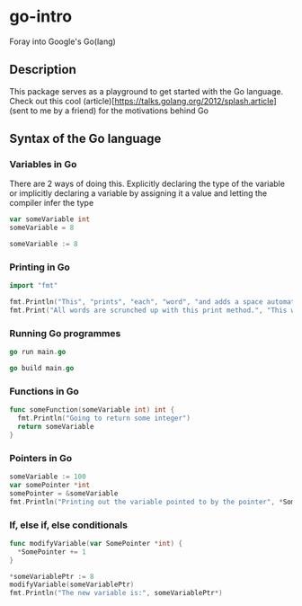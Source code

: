 # go-intro
Foray into Google's Go(lang)

## Description 
This package serves as a playground to get started with the Go language. Check out this cool (article)[https://talks.golang.org/2012/splash.article] (sent to me by a friend) for the motivations behind Go

## Syntax of the Go language
### Variables in Go
There are 2 ways of doing this. Explicitly declaring the type of the variable or implicitly declaring a variable by assigning it a value and letting the compiler infer the type
```go
var someVariable int
someVariable = 8
```

```go
someVariable := 8
```

### Printing in Go
```go
import "fmt"

fmt.Println("This", "prints", "each", "word", "and adds a space automatically")
fmt.Print("All words are scrunched up with this print method.", "This word will come immediately after the full stop"
```

### Running Go programmes 
```go
go run main.go
```

```go 
go build main.go
```

### Functions in Go
```go
func someFunction(someVariable int) int {
  fmt.Println("Going to return some integer")
  return someVariable
}
```

### Pointers in Go
```go
someVariable := 100
var somePointer *int
somePointer = &someVariable
fmt.Println("Printing out the variable pointed to by the pointer", *SomePointer)
```

### If, else if, else conditionals 
```go 
func modifyVariable(var SomePointer *int) {
  *SomePointer += 1
}

*someVariablePtr := 8
modifyVariable(someVariablePtr)
fmt.Println("The new variable is:", someVariablePtr*)
```
